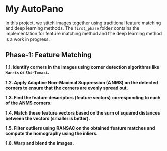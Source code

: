 # My AutoPano

In this project, we stitch images together using traditional feature matching and deep learning methods. The `first_phase` folder contains the implementation for feature matching method and the deep learning method is a work in progress.

## **Phase-1: Feature Matching**

**1.1. Identify corners in the images using corner detection algorithms like `Harris` or `Shi-Tomasi`.**
    
**1.2. Apply Adaptive Non-Maximal Suppression (ANMS) on the detected corners to ensure that the corners are evenly spread out.**

**1.3. Find the feature descriptors (feature vectors) corresponding to each of the ANMS corners.**

**1.4. Match these feature vectors based on the sum of squared distances between the vectors (smaller is better).**

**1.5. Filter outliers using RANSAC on the obtained feature matches and compute the homography using the inliers.**

**1.6. Warp and blend the images.**